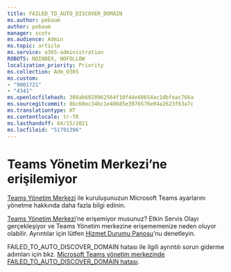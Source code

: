 ```yaml
---
title: FAILED_TO_AUTO_DISCOVER_DOMAIN
ms.author: pebaum
author: pebaum
manager: scotv
ms.audience: Admin
ms.topic: article
ms.service: o365-administration
ROBOTS: NOINDEX, NOFOLLOW
localization_priority: Priority
ms.collection: Adm_O365
ms.custom:
- "9001721"
- "4341"
ms.openlocfilehash: 308ab6028962564f10f44e60654ac1dbfeac766a
ms.sourcegitcommit: 8bc60ec34bc1e40685e3976576e04a2623f63a7c
ms.translationtype: HT
ms.contentlocale: tr-TR
ms.lasthandoff: 04/15/2021
ms.locfileid: "51791396"
---
```

# <a name="no-access-to-teams-admin-center"></a>Teams Yönetim Merkezi’ne erişilemiyor

[Teams Yönetim Merkezi](https://docs.microsoft.com/microsoftteams/enable-features-office-365) ile kuruluşunuzun Microsoft Teams ayarlarını yönetme hakkında daha fazla bilgi edinin.

[Teams Yönetim Merkezi](https://docs.microsoft.com/microsoftteams/enable-features-office-365)’ne erişemiyor musunuz? Etkin Servis Olayı gerçekleşiyor ve Teams Yönetim merkezine erişememenize neden oluyor olabilir. Ayrıntılar için lütfen [Hizmet Durumu Panosu](https://status.office365.com/)’nu denetleyin.

FAILED_TO_AUTO_DISCOVER_DOMAIN hatası ile ilgili ayrıntılı sorun giderme adımları için bkz. [Microsoft Teams yönetim merkezinde FAILED_TO_AUTO_DISCOVER_DOMAIN hatası](https://docs.microsoft.com/microsoftteams/troubleshoot/teams-administration/failed-to-auto-discover-domain-error-teams-admin-center).

